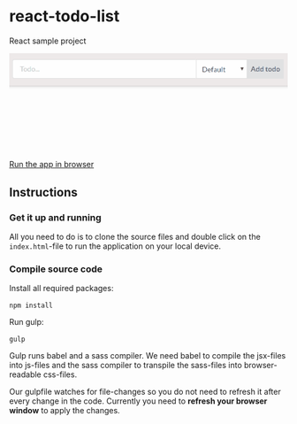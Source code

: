 react-todo-list
=
React sample project

![preview image](https://raw.githubusercontent.com/PKief/react-todo-list/gh-pages/img/app-preview.gif)

[Run the app in browser](https://pkief.github.io/react-todo-list/)

## Instructions
### Get it up and running
All you need to do is to clone the source files and double click on the `index.html`-file to run the application on your local device.

### Compile source code
Install all required packages:
```terminal
npm install
```
Run gulp:
```terminal
gulp
```
Gulp runs babel and a sass compiler. We need babel to compile the jsx-files into js-files and the sass compiler to transpile the sass-files into browser-readable css-files.

Our gulpfile watches for file-changes so you do not need to refresh it after every change in the code. Currently you need to **refresh your browser window** to apply the changes.